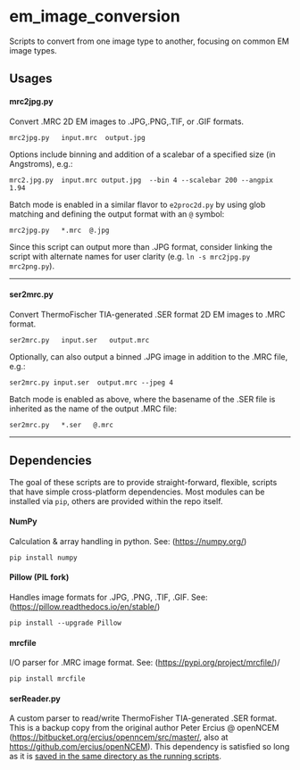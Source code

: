 # em_image_conversion
Scripts to convert from one image type to another, focusing on common EM image types.  

## Usages

#### mrc2jpg.py
Convert .MRC 2D EM images to .JPG,.PNG,.TIF, or .GIF formats.  

`mrc2jpg.py   input.mrc  output.jpg `

Options include binning and addition of a scalebar of a specified size (in Angstroms), e.g.:

`mrc2.jpg.py  input.mrc output.jpg  --bin 4 --scalebar 200 --angpix 1.94`

Batch mode is enabled in a similar flavor to `e2proc2d.py` by using glob matching and defining the output format with an `@` symbol:  

`mrc2jpg.py   *.mrc  @.jpg `

Since this script can output more than .JPG format, consider linking the script with alternate names for user clarity (e.g. `ln -s mrc2jpg.py mrc2png.py`).

-----
#### ser2mrc.py
Convert ThermoFischer TIA-generated .SER format 2D EM images to .MRC format.  

`ser2mrc.py   input.ser   output.mrc `

Optionally, can also output a binned .JPG image in addition to the .MRC file, e.g.:

`ser2mrc.py input.ser  output.mrc --jpeg 4`

Batch mode is enabled as above, where the basename of the .SER file is inherited as the name of the output .MRC file: 

`ser2mrc.py   *.ser   @.mrc `  


---

## Dependencies
The goal of these scripts are to provide straight-forward, flexible, scripts that have simple cross-platform dependencies. Most modules can be installed via `pip`, others are provided within the repo itself. 

#### NumPy
Calculation & array handling in python. See: (https://numpy.org/)

`pip install numpy`

#### Pillow (PIL fork)  
Handles image formats for .JPG, .PNG, .TIF, .GIF. See: (https://pillow.readthedocs.io/en/stable/)  

`pip install --upgrade Pillow`

#### mrcfile   
I/O parser for .MRC image format. See: (https://pypi.org/project/mrcfile/)/

`pip install mrcfile`


#### serReader.py  
A custom parser to read/write ThermoFisher TIA-generated .SER format. This is a backup copy from the original author Peter Ercius @ openNCEM (https://bitbucket.org/ercius/openncem/src/master/, also at https://github.com/ercius/openNCEM). This dependency is satisfied so long as it is <u>saved in the same directory as the running scripts</u>. 
